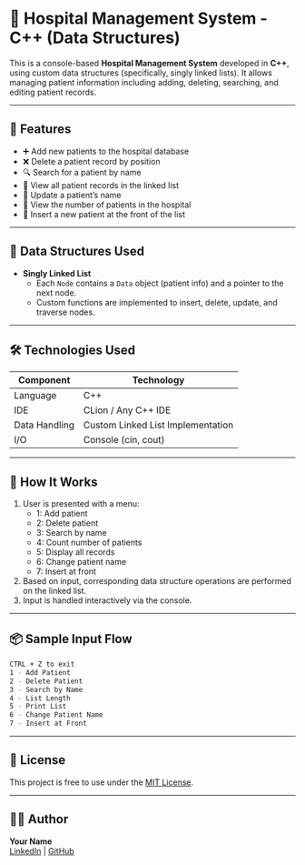 # 🏥 Hospital Management System - C++ (Data Structures)

This is a console-based **Hospital Management System** developed in **C++**, using custom data structures (specifically, singly linked lists). It allows managing patient information including adding, deleting, searching, and editing patient records.

---

## 📌 Features

- ➕ Add new patients to the hospital database
- ❌ Delete a patient record by position
- 🔍 Search for a patient by name
- 🧾 View all patient records in the linked list
- 🔄 Update a patient’s name
- 🔢 View the number of patients in the hospital
- 🔼 Insert a new patient at the front of the list

---

## 🧠 Data Structures Used

- **Singly Linked List**
  - Each `Node` contains a `Data` object (patient info) and a pointer to the next node.
  - Custom functions are implemented to insert, delete, update, and traverse nodes.

---

## 🛠️ Technologies Used

| Component     | Technology |
|---------------|------------|
| Language      | C++        |
| IDE           | CLion / Any C++ IDE |
| Data Handling | Custom Linked List Implementation |
| I/O           | Console (cin, cout) |

---

## 🧪 How It Works

1. User is presented with a menu:
   - 1: Add patient
   - 2: Delete patient
   - 3: Search by name
   - 4: Count number of patients
   - 5: Display all records
   - 6: Change patient name
   - 7: Insert at front
2. Based on input, corresponding data structure operations are performed on the linked list.
3. Input is handled interactively via the console.

---

## 📦 Sample Input Flow

```bash
CTRL + Z to exit
1 - Add Patient
2 - Delete Patient
3 - Search by Name
4 - List Length
5 - Print List
6 - Change Patient Name
7 - Insert at Front
```

---

## 📄 License

This project is free to use under the [MIT License](LICENSE).

---

## 🙋‍♂️ Author

**Your Name**  
[LinkedIn](linkedin.com/in/amr-khaled-66b030226/) | [GitHub](https://github.com/Amrkhaled18)
